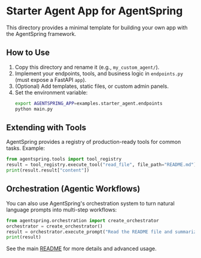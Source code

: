 # Starter Agent App for AgentSpring

This directory provides a minimal template for building your own app with the AgentSpring framework.

## How to Use
1. Copy this directory and rename it (e.g., `my_custom_agent/`).
2. Implement your endpoints, tools, and business logic in `endpoints.py` (must expose a FastAPI `app`).
3. (Optional) Add templates, static files, or custom admin panels.
4. Set the environment variable:
   ```bash
   export AGENTSPRING_APP=examples.starter_agent.endpoints
   python main.py
   ```

## Extending with Tools
AgentSpring provides a registry of production-ready tools for common tasks. Example:
```python
from agentspring.tools import tool_registry
result = tool_registry.execute_tool("read_file", file_path="README.md")
print(result.result["content"])
```

## Orchestration (Agentic Workflows)
You can also use AgentSpring's orchestration system to turn natural language prompts into multi-step workflows:
```python
from agentspring.orchestration import create_orchestrator
orchestrator = create_orchestrator()
result = orchestrator.execute_prompt("Read the README file and summarize its content.")
print(result)
```

See the main [README](../../README.md) for more details and advanced usage. 